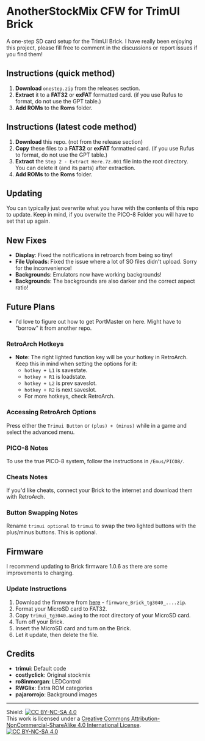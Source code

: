 # AnotherStockMix CFW for TrimUI Brick

A one-step SD card setup for the TrimUI Brick.  I have really been enjoying this project, please fill free to comment in the discussions or report issues if you find them!

## Instructions (quick method)

1. **Download** `onestep.zip` from the releases section.
2. **Extract** it to a **FAT32** or **exFAT** formatted card.  (if you use Rufus to format, do not use the GPT table.)
3. **Add ROMs** to the **Roms** folder.

## Instructions (latest code method)

1. **Download** this repo.  (not from the release section)
2. **Copy** these files to a **FAT32** or **exFAT** formatted card.  (if you use Rufus to format, do not use the GPT table.)
3. **Extract** the `Step 2 - Extract Here.7z.001` file into the root directory.  You can delete it (and its parts) after extraction.
4. **Add ROMs** to the **Roms** folder.

## Updating

You can typically just overwrite what you have with the contents of this repo to update.  Keep in mind, if you overwite the PICO-8 Folder you will have to set that up again.

## New Fixes

- **Display**: Fixed the notifications in retroarch from being so tiny!
- **File Uploads**: Fixed the issue where a lot of SO files didn't upload. Sorry for the inconvenience!
- **Backgrounds**: Emulators now have working backgrounds!
- **Backgrounds**: The backgrounds are also darker and the correct aspect ratio!

## Future Plans

- I'd love to figure out how to get PortMaster on here.  Might have to "borrow" it from another repo.

### RetroArch Hotkeys

- **Note**: The right lighted function key will be your hotkey in RetroArch. Keep this in mind when setting the options for it:
  - `hotkey + L1` is savestate.
  - `hotkey + R1` is loadstate.
  - `hotkey + L2` is prev saveslot.
  - `hotkey + R2` is next saveslot.
  - For more hotkeys, check RetroArch.

### Accessing RetroArch Options

Press either the `Trimui Button` or `(plus) + (minus)` while in a game and select the advanced menu.

### PICO-8 Notes

To use the true PICO-8 system, follow the instructions in `/Emus/PICO8/`.

### Cheats Notes

If you'd like cheats, connect your Brick to the internet and download them with RetroArch.

### Button Swapping Notes

Rename `trimui optional` to `trimui` to swap the two lighted buttons with the plus/minus buttons. This is optional.

## Firmware

I recommend updating to Brick firmware 1.0.6 as there are some improvements to charging.

### Update Instructions

1. Download the firmware from [here](https://github.com/trimui/firmware_brick/releases/tag/v1.0.6-20241215) - `firmware_Brick_tg3040_....zip`.
2. Format your MicroSD card to FAT32.
3. Copy `trimui_tg3040.awimg` to the root directory of your MicroSD card.
4. Turn off your Brick.
5. Insert the MicroSD card and turn on the Brick.
6. Let it update, then delete the file.

## Credits

- **trimui**: Default code
- **costlyclick**: Original stockmix
- **ro8inmorgan**: LEDControl
- **RWGlix**: Extra ROM categories
- **pajarorrojo**: Background images

---

Shield: [![CC BY-NC-SA 4.0][cc-by-nc-sa-shield]][cc-by-nc-sa]  
This work is licensed under a [Creative Commons Attribution-NonCommercial-ShareAlike 4.0 International License][cc-by-nc-sa].  
[![CC BY-NC-SA 4.0][cc-by-nc-sa-image]][cc-by-nc-sa]

[cc-by-nc-sa]: http://creativecommons.org/licenses/by-nc-sa/4.0/  
[cc-by-nc-sa-image]: https://licensebuttons.net/l/by-nc-sa/4.0/88x31.png  
[cc-by-nc-sa-shield]: https://img.shields.io/badge/License-CC%20BY--NC--SA%204.0-lightgrey.svg
